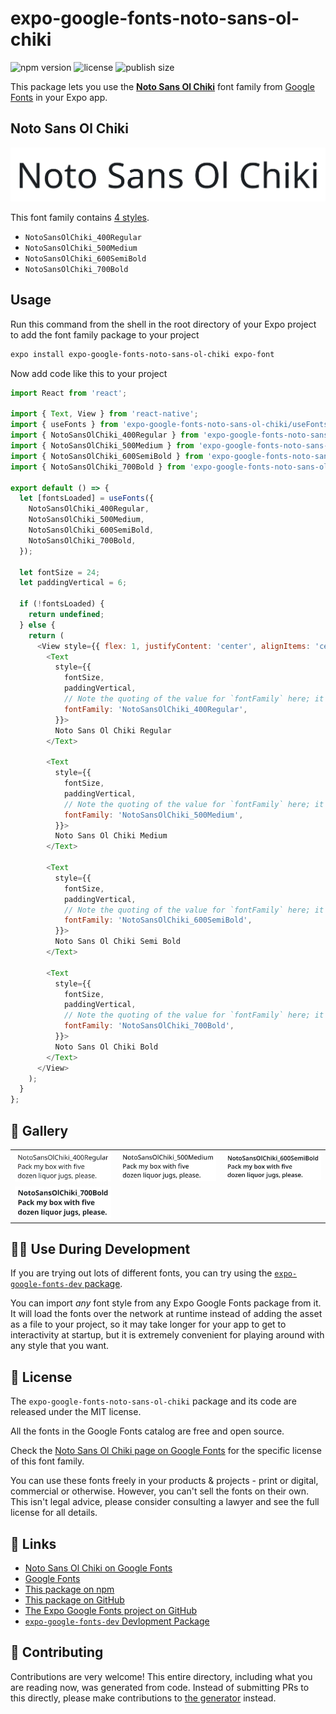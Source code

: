 # expo-google-fonts-noto-sans-ol-chiki

![npm version](https://flat.badgen.net/npm/v/expo-google-fonts-noto-sans-ol-chiki)
![license](https://flat.badgen.net/github/license/expo/google-fonts)
![publish size](https://flat.badgen.net/packagephobia/install/expo-google-fonts-noto-sans-ol-chiki)

This package lets you use the [**Noto Sans Ol Chiki**](https://fonts.google.com/specimen/Noto+Sans+Ol+Chiki) font family from [Google Fonts](https://fonts.google.com/) in your Expo app.

## Noto Sans Ol Chiki

![Noto Sans Ol Chiki](./font-family.png)

This font family contains [4 styles](#-gallery).

- `NotoSansOlChiki_400Regular`
- `NotoSansOlChiki_500Medium`
- `NotoSansOlChiki_600SemiBold`
- `NotoSansOlChiki_700Bold`

## Usage

Run this command from the shell in the root directory of your Expo project to add the font family package to your project
```sh
expo install expo-google-fonts-noto-sans-ol-chiki expo-font
```

Now add code like this to your project
```js
import React from 'react';

import { Text, View } from 'react-native';
import { useFonts } from 'expo-google-fonts-noto-sans-ol-chiki/useFonts';
import { NotoSansOlChiki_400Regular } from 'expo-google-fonts-noto-sans-ol-chiki/400Regular';
import { NotoSansOlChiki_500Medium } from 'expo-google-fonts-noto-sans-ol-chiki/500Medium';
import { NotoSansOlChiki_600SemiBold } from 'expo-google-fonts-noto-sans-ol-chiki/600SemiBold';
import { NotoSansOlChiki_700Bold } from 'expo-google-fonts-noto-sans-ol-chiki/700Bold';

export default () => {
  let [fontsLoaded] = useFonts({
    NotoSansOlChiki_400Regular,
    NotoSansOlChiki_500Medium,
    NotoSansOlChiki_600SemiBold,
    NotoSansOlChiki_700Bold,
  });

  let fontSize = 24;
  let paddingVertical = 6;

  if (!fontsLoaded) {
    return undefined;
  } else {
    return (
      <View style={{ flex: 1, justifyContent: 'center', alignItems: 'center' }}>
        <Text
          style={{
            fontSize,
            paddingVertical,
            // Note the quoting of the value for `fontFamily` here; it expects a string!
            fontFamily: 'NotoSansOlChiki_400Regular',
          }}>
          Noto Sans Ol Chiki Regular
        </Text>

        <Text
          style={{
            fontSize,
            paddingVertical,
            // Note the quoting of the value for `fontFamily` here; it expects a string!
            fontFamily: 'NotoSansOlChiki_500Medium',
          }}>
          Noto Sans Ol Chiki Medium
        </Text>

        <Text
          style={{
            fontSize,
            paddingVertical,
            // Note the quoting of the value for `fontFamily` here; it expects a string!
            fontFamily: 'NotoSansOlChiki_600SemiBold',
          }}>
          Noto Sans Ol Chiki Semi Bold
        </Text>

        <Text
          style={{
            fontSize,
            paddingVertical,
            // Note the quoting of the value for `fontFamily` here; it expects a string!
            fontFamily: 'NotoSansOlChiki_700Bold',
          }}>
          Noto Sans Ol Chiki Bold
        </Text>
      </View>
    );
  }
};

```

## 🔡 Gallery


||||
|-|-|-|
|![NotoSansOlChiki_400Regular](.//400Regular/NotoSansOlChiki_400Regular.ttf.png)|![NotoSansOlChiki_500Medium](.//500Medium/NotoSansOlChiki_500Medium.ttf.png)|![NotoSansOlChiki_600SemiBold](.//600SemiBold/NotoSansOlChiki_600SemiBold.ttf.png)||
|![NotoSansOlChiki_700Bold](.//700Bold/NotoSansOlChiki_700Bold.ttf.png)||||


## 👩‍💻 Use During Development

If you are trying out lots of different fonts, you can try using the [`expo-google-fonts-dev` package](https://github.com/freeboub/google-fonts/tree/master/font-packages/dev#readme).

You can import *any* font style from any Expo Google Fonts package from it. It will load the fonts
over the network at runtime instead of adding the asset as a file to your project, so it may take longer
for your app to get to interactivity at startup, but it is extremely convenient
for playing around with any style that you want.

## 📖 License

The `expo-google-fonts-noto-sans-ol-chiki` package and its code are released under the MIT license.

All the fonts in the Google Fonts catalog are free and open source.

Check the [Noto Sans Ol Chiki page on Google Fonts](https://fonts.google.com/specimen/Noto+Sans+Ol+Chiki) for the specific license of this font family.

You can use these fonts freely in your products & projects - print or digital, commercial or otherwise. However, you can't sell the fonts on their own. This isn't legal advice, please consider consulting a lawyer and see the full license for all details.

## 🔗 Links

- [Noto Sans Ol Chiki on Google Fonts](https://fonts.google.com/specimen/Noto+Sans+Ol+Chiki)
- [Google Fonts](https://fonts.google.com/)
- [This package on npm](https://www.npmjs.com/package/expo-google-fonts-noto-sans-ol-chiki)
- [This package on GitHub](https://github.com/freeboub/google-fonts/tree/master/font-packages/noto-sans-ol-chiki)
- [The Expo Google Fonts project on GitHub](https://github.com/freeboub/google-fonts)
- [`expo-google-fonts-dev` Devlopment Package](https://github.com/freeboub/google-fonts/tree/master/font-packages/dev)

## 🤝 Contributing

Contributions are very welcome! This entire directory, including what you are reading now, was generated from code. Instead of submitting PRs to this directly, please make contributions to [the generator](https://github.com/freeboub/google-fonts/tree/master/packages/generator) instead.
